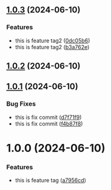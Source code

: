 ## [1.0.3](https://github.com/vasugoriya/semantic-version/compare/v1.0.2...v1.0.3) (2024-06-10)


### Features

* this is feature tag2 ([0dc05b6](https://github.com/vasugoriya/semantic-version/commit/0dc05b62ad05585a516ebacae35404198ef241da))
* this is feature tag2 ([b3a762e](https://github.com/vasugoriya/semantic-version/commit/b3a762e63e35b631792d89972b39015004ac8710))

## [1.0.2](https://github.com/vasugoriya/semantic-version/compare/v1.0.1...v1.0.2) (2024-06-10)

## [1.0.1](https://github.com/vasugoriya/semantic-version/compare/v1.0.0...v1.0.1) (2024-06-10)


### Bug Fixes

* this is fix commit ([d7f71f9](https://github.com/vasugoriya/semantic-version/commit/d7f71f9715462cf45d0937f841c2a4d8caccc960))
* this is fix commit ([f4b87f8](https://github.com/vasugoriya/semantic-version/commit/f4b87f8df9ba8e2b669ebc1d39c352f70d022306))

# 1.0.0 (2024-06-10)


### Features

* this is feature tag ([a7956cd](https://github.com/vasugoriya/semantic-version/commit/a7956cdef7cf8c6b161dc88b418c67309308f15f))

